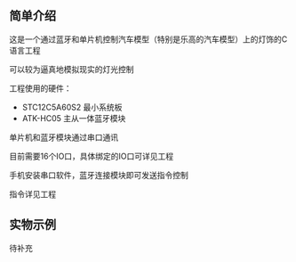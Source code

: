 ## 简单介绍
这是一个通过蓝牙和单片机控制汽车模型（特别是乐高的汽车模型）上的灯饰的C语言工程

可以较为逼真地模拟现实的灯光控制

工程使用的硬件：

- STC12C5A60S2 最小系统板
- ATK-HC05 主从一体蓝牙模块

单片机和蓝牙模块通过串口通讯

目前需要16个IO口，具体绑定的IO口可详见工程

手机安装串口软件，蓝牙连接模块即可发送指令控制

指令详见工程

## 实物示例
待补充